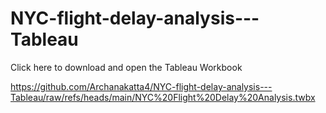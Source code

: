 # NYC-flight-delay-analysis---Tableau

Click here to download and open the Tableau Workbook

https://github.com/Archanakatta4/NYC-flight-delay-analysis---Tableau/raw/refs/heads/main/NYC%20Flight%20Delay%20Analysis.twbx
